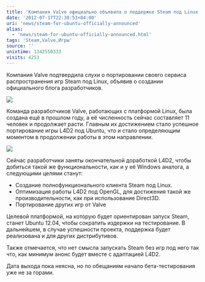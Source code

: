 ```yaml
---
title: 'Компания Valve официально объявила о поддержке Steam под Linux'
date: '2012-07-17T22:38:53+04:00'
uri: 'news/steam-for-ubuntu-officially-announced'
alias: 
  - 'news/steam-for-ubuntu-officially-announced.html'
tags: 'Steam,Valve,Игры'
source: ''
unixtime: 1342550333
visits: 4253
---
```

Компания Valve подтвердила слухи о портировании своего сервиса распространения игр Steam под Linux, объявив о создании официального блога разработчиков.

[![](img/2012/07/17/22-00/2861236179.jpg)](img/2012/07/17/22-00/2861236179.jpg)

Команда разработчиков Valve, работающих с платформой Linux, была создана ещё в прошлом году, а её численность сейчас составляет 11 человек и продолжает расти. Главным их достижением стало успешное портирование игры L4D2 под Ubuntu, что и стало определяющим моментом в продолжении работы в этом направлении.

[![](img/2012/07/17/22-00/4303613194.jpg)](img/2012/07/17/22-00/4303613194.jpg)

Сейчас разработчики заняты окончательной доработкой L4D2, чтобы добиться такой же функциональности, как и у её Windows аналога, а следующими целями станут:

*   Создание полнофункционального клиента Steam под Linux.
*   Оптимизация работы L4D2 под OpenGL, для достижения такой же производительности, как при использование Direct3D.
*   Портирование других игр от Valve

Целевой платформой, на которую будет ориентирован запуск Steam, станет Ubuntu 12.04, чтобы сократить издержки на тестирование. В дальнейшем, в случае успешности проекта, поддержка будет реализована и для других дистрибутивов.

Также отмечается, что нет смысла запускать Steam без игр под него так что, как минимум анонс будет вместе с адаптацией L4D2.

Дата выхода пока неясна, но по обещаниям начало бета-тестирования уже не за горами.
